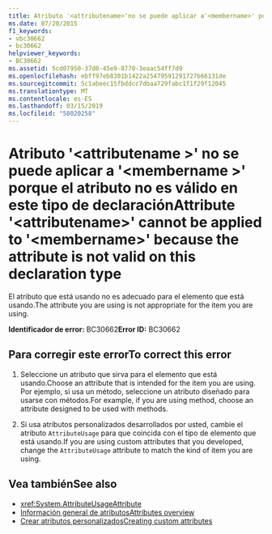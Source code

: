 ```yaml
---
title: Atributo '<attributename>'no se puede aplicar a'<membername>' porque el atributo no es válido en este tipo de declaración
ms.date: 07/20/2015
f1_keywords:
- vbc30662
- bc30662
helpviewer_keywords:
- BC30662
ms.assetid: 5cd07950-37d0-45e9-8770-3eaac54ff7d9
ms.openlocfilehash: ebff97eb8301b1422a25479591291727b66131de
ms.sourcegitcommit: 5c1abeec15fbddcc7dbaa729fabc1f1f29f12045
ms.translationtype: MT
ms.contentlocale: es-ES
ms.lasthandoff: 03/15/2019
ms.locfileid: "58020258"
---
```

# <a name="attribute-attributename-cannot-be-applied-to-membername-because-the-attribute-is-not-valid-on-this-declaration-type"></a><span data-ttu-id="5a9ab-102">Atributo '\<attributename >' no se puede aplicar a '\<membername >' porque el atributo no es válido en este tipo de declaración</span><span class="sxs-lookup"><span data-stu-id="5a9ab-102">Attribute '\<attributename>' cannot be applied to '\<membername>' because the attribute is not valid on this declaration type</span></span>
<span data-ttu-id="5a9ab-103">El atributo que está usando no es adecuado para el elemento que está usando.</span><span class="sxs-lookup"><span data-stu-id="5a9ab-103">The attribute you are using is not appropriate for the item you are using.</span></span>  
  
 <span data-ttu-id="5a9ab-104">**Identificador de error:** BC30662</span><span class="sxs-lookup"><span data-stu-id="5a9ab-104">**Error ID:** BC30662</span></span>  
  
## <a name="to-correct-this-error"></a><span data-ttu-id="5a9ab-105">Para corregir este error</span><span class="sxs-lookup"><span data-stu-id="5a9ab-105">To correct this error</span></span>  
  
1.  <span data-ttu-id="5a9ab-106">Seleccione un atributo que sirva para el elemento que está usando.</span><span class="sxs-lookup"><span data-stu-id="5a9ab-106">Choose an attribute that is intended for the item you are using.</span></span> <span data-ttu-id="5a9ab-107">Por ejemplo, si usa un método, seleccione un atributo diseñado para usarse con métodos.</span><span class="sxs-lookup"><span data-stu-id="5a9ab-107">For example, if you are using method, choose an attribute designed to be used with methods.</span></span>  
  
2.  <span data-ttu-id="5a9ab-108">Si usa atributos personalizados desarrollados por usted, cambie el atributo `AttributeUsage` para que coincida con el tipo de elemento que está usando.</span><span class="sxs-lookup"><span data-stu-id="5a9ab-108">If you are using custom attributes that you developed, change the `AttributeUsage` attribute to match the kind of item you are using.</span></span>  
  
## <a name="see-also"></a><span data-ttu-id="5a9ab-109">Vea también</span><span class="sxs-lookup"><span data-stu-id="5a9ab-109">See also</span></span>

- <xref:System.AttributeUsageAttribute>
- [<span data-ttu-id="5a9ab-110">Información general de atributos</span><span class="sxs-lookup"><span data-stu-id="5a9ab-110">Attributes overview</span></span>](~/docs/visual-basic/programming-guide/concepts/attributes/index.md)
- [<span data-ttu-id="5a9ab-111">Crear atributos personalizados</span><span class="sxs-lookup"><span data-stu-id="5a9ab-111">Creating custom attributes</span></span>](~/docs/visual-basic/programming-guide/concepts/attributes/creating-custom-attributes.md)
